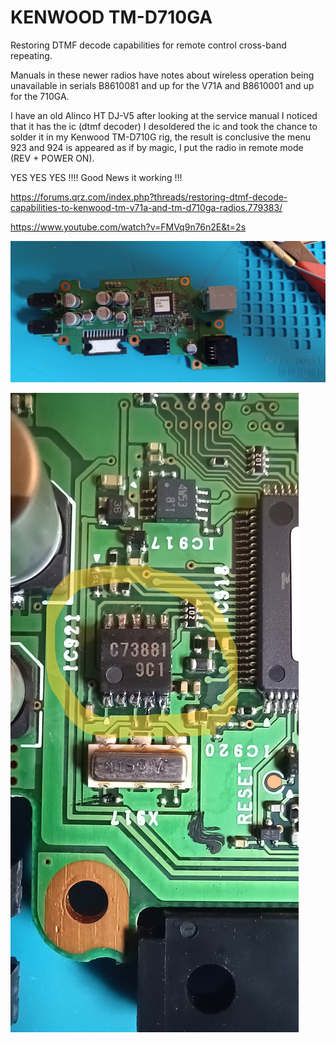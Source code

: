 # KENWOOD TM-D710GA
Restoring DTMF decode capabilities for remote control cross-band repeating.

Manuals in these newer radios have notes about wireless operation being unavailable in serials B8610081 and up for the V71A and B8610001 and up for the 710GA.


I have an old Alinco HT DJ-V5 after looking at the service manual I noticed that it has the ic (dtmf decoder) I desoldered the ic and took the chance to solder it in my Kenwood TM-D710G rig, the result is conclusive the menu 923 and 924 is appeared as if by magic, I put the radio in remote mode (REV + POWER ON).

YES YES YES !!!! Good News it working !!!

https://forums.qrz.com/index.php?threads/restoring-dtmf-decode-capabilities-to-kenwood-tm-v71a-and-tm-d710ga-radios.779383/

https://www.youtube.com/watch?v=FMVq9n76n2E&t=2s


![](AudioBoard.jpg)

![](AudioBoardIC.jpg)
